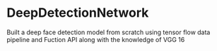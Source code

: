 # DeepDetectionNetwork

Built a deep face detection model from scratch using tensor flow data pipeline and Fuction API along with the knowledge of VGG 16
